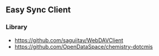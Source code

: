 ## Easy Sync Client

### Library

- https://github.com/saguiitay/WebDAVClient
- https://github.com/OpenDataSpace/chemistry-dotcmis